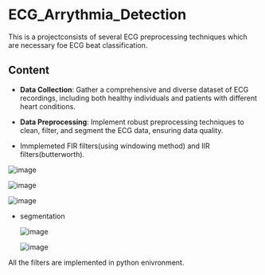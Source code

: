 # ECG_Arrythmia_Detection
This is a projectconsists of several ECG preprocessing techniques which are necessary foe ECG beat classification.
## Content

- **Data Collection**: Gather a comprehensive and diverse dataset of ECG recordings, including both healthy individuals and patients with different heart conditions.

- **Data Preprocessing**: Implement robust preprocessing techniques to clean, filter, and segment the ECG data, ensuring data quality.
- Immplemeted FIR filters(using windowing method) and IIR filters(butterworth).

 ![image](https://github.com/Pahansith7/ECG_Arrythmia_Detection/assets/104752425/0bfb7c4c-0a72-4969-9be0-e44d77ac6e97)
 

  ![image](https://github.com/Pahansith7/ECG_Arrythmia_Detection/assets/104752425/4f34bb8a-5ec6-4cdd-9c1f-2d0b6372bd95)


  ![image](https://github.com/Pahansith7/ECG_Arrythmia_Detection/assets/104752425/8c57d965-eabb-4202-a55f-53ef69447552)

- segmentation

  ![image](https://github.com/Pahansith7/ECG_Arrythmia_Detection/assets/104752425/86536f43-1ac4-4efc-83eb-054b4a205c43)

  ![image](https://github.com/Pahansith7/ECG_Arrythmia_Detection/assets/104752425/3080a0ea-b621-4907-96ae-fc2cafc56d7b)

All the filters are implemented in python enivronment.


